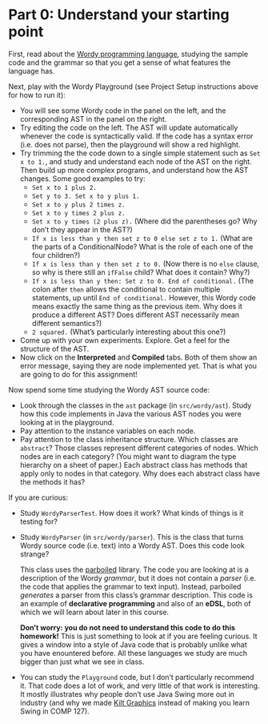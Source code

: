 # Part 0: Understand your starting point

First, read about the [Wordy programming language](wordy.md), studying the sample code and the grammar so that you get a sense of what features the language has.

Next, play with the Wordy Playground (see Project Setup instructions above for how to run it):

- You will see some Wordy code in the panel on the left, and the corresponding AST in the panel on the right.
- Try editing the code on the left. The AST will update automatically whenever the code is syntactically valid. If the code has a syntax error (i.e. does not parse), then the playground will show a red highlight.
- Try trimming the the code down to a single simple statement such as `Set x to 1.`, and study and understand each node of the AST on the right. Then build up more complex programs, and understand how the AST changes. Some good examples to try:
  - `Set x to 1 plus 2.`
  - `Set y to 3. Set x to y plus 1.`
  - `Set x to y plus 2 times z.`
  - `Set x to y times 2 plus z.`
  - `Set x to y times (2 plus z).` (Where did the parentheses go? Why don’t they appear in the AST?)
  - `If x is less than y then set z to 0 else set z to 1.` (What are the parts of a ConditionalNode? What is the role of each one of the four children?)
  - `If x is less than y then set z to 0.` (Now there is no `else` clause, so why is there still an `ifFalse` child? What does it contain? Why?)
  - `If x is less than y then: Set z to 0. End of conditional.` (The colon after `then` allows the conditional to contain multiple statements, up until `End of conditional.` However, this Wordy code means exactly the same thing as the previous item. Why does it produce a different AST? Does different AST necessarily mean different semantics?)
  - `2 squared.` (What’s particularly interesting about this one?)
- Come up with your own experiments. Explore. Get a feel for the structure of the AST.
- Now click on the **Interpreted** and **Compiled** tabs. Both of them show an error message, saying they are node implemented yet. That is what you are going to do for this assignment!

Now spend some time studying the Wordy AST source code:

- Look through the classes in the `ast` package (in `src/wordy/ast`). Study how this code implements in Java the various AST nodes you were looking at in the playground.
- Pay attention to the instance variables on each node.
- Pay attention to the class inheritance structure. Which classes are `abstract`? Those classes represent different categories of nodes. Which nodes are in each category? (You might want to diagram the type hierarchy on a sheet of paper.) Each abstract class has methods that apply only to nodes in that category. Why does each abstract class have the methods it has?

If you are curious:

- Study `WordyParserTest`. How does it work? What kinds of things is it testing for?
- Study `WordyParser` (in `src/wordy/parser`). This is the class that turns Wordy source code (i.e. text) into a Wordy AST. Does this code look strange?

  This class uses the [parboiled](https://github.com/sirthias/parboiled/wiki) library. The code you are looking at is a description of the Wordy _grammar_, but it does not contain a _parser_ (i.e. the code that applies the grammar to text input). Instead, parboiled _generates_ a parser from this class’s grammar description. This code is an example of **declarative programming** and also of an **eDSL**, both of which we will learn about later in this course.

  **Don’t worry: you do not need to understand this code to do this homework!** This is just something to look at if you are feeling curious. It gives a window into a style of Java code that is probably unlike what you have enountered before. All these languages we study are much bigger than just what we see in class.
- You can study the `Playground` code, but I don’t particularly recommend it. That code does a lot of work, and very little of that work is interesting. It mostly illustrates why people don’t use Java Swing more out in industry (and why we made [Kilt Graphics](https://github.com/mac-comp127/kilt-graphics) instead of making you learn Swing in COMP 127).
